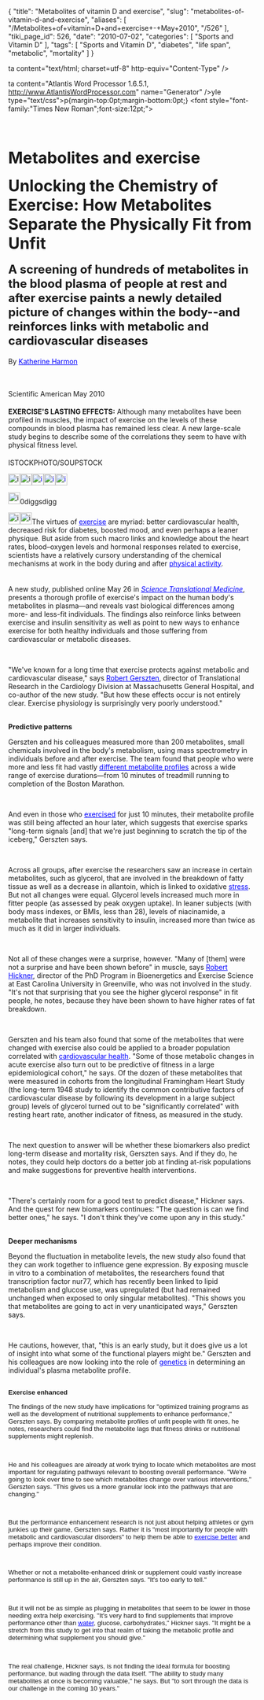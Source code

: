 {
    "title": "Metabolites of vitamin D and exercise",
    "slug": "metabolites-of-vitamin-d-and-exercise",
    "aliases": [
        "/Metabolites+of+vitamin+D+and+exercise+-+May+2010",
        "/526"
    ],
    "tiki_page_id": 526,
    "date": "2010-07-02",
    "categories": [
        "Sports and Vitamin D"
    ],
    "tags": [
        "Sports and Vitamin D",
        "diabetes",
        "life span",
        "metabolic",
        "mortality"
    ]
}


ta content="text/html; charset=utf-8" http-equiv="Content-Type" />

ta content="Atlantis Word Processor 1.6.5.1, http://www.AtlantisWordProcessor.com" name="Generator" />yle type="text/css">p{margin-top:0pt;margin-bottom:0pt;} <font style="font-family:"Times New Roman";font-size:12pt;">

</font><p style="margin-bottom:14pt;"><font style="font-size:24pt;"><b> </b></font></p>

<p style="margin-top:14pt;margin-bottom:14pt;"><font style="font-size:24pt;"><b>Metabolites and exercise</b></font></p>

<p style="margin-top:14pt;margin-bottom:14pt;"><font style="font-size:24pt;"><b>Unlocking the Chemistry of Exercise: How Metabolites Separate the Physically Fit from Unfit</b></font></p>

<p style="margin-top:14pt;margin-bottom:14pt;"><font style="font-size:18pt;"><b>A screening of hundreds of metabolites in the blood plasma of people at rest and after exercise paints a newly detailed picture of changes within the body--and reinforces links with metabolic and cardiovascular diseases</b></font></p>

<p style="margin-top:14pt;margin-bottom:14pt;">By <a style="color:#0000FF;" href="http://www.scientificamerican.com/author.cfm?id=1822"><font style="color:#0000FF;"><u>Katherine Harmon</u></font></a>   </p>

<p> </p>

<p>Scientific American May 2010</p>

<p style="margin-top:14pt;margin-bottom:14pt;"><b>EXERCISE'S LASTING EFFECTS:</b> Although many metabolites have been profiled in muscles, the impact of exercise on the levels of these compounds in blood plasma has remained less clear. A new large-scale study begins to describe some of the correlations they seem to have with physical fitness level.<br />

ISTOCKPHOTO/SOUPSTOCK</p>

<p><img src="file:///C:/DOCUME~1/HENRYL~1/LOCALS~1/Temp/AtlHTMLClip/clip_files/Img38171446800001.gif" alt="image" width="24" height="24"><img src="file:///C:/DOCUME~1/HENRYL~1/LOCALS~1/Temp/AtlHTMLClip/clip_files/Img38171448400002.gif" alt="image" width="24" height="24"><a style="color:#0000FF;" href="http://www.scientificamerican.com/page.cfm?section=mailarticle&item_id=D63C1EEF-B9E6-A763-FA5B837C3B0E5193"><font style="color:#0000FF;"><img src="file:///C:/DOCUME~1/HENRYL~1/LOCALS~1/Temp/AtlHTMLClip/clip_files/Img38171448400003.gif" alt="image" width="24" height="24"></font></a><a style="color:#0000FF;" href="http://www.scientificamerican.com/article.cfm?id=chemistry-of-exercise&print=true"><font style="color:#0000FF;"><img src="file:///C:/DOCUME~1/HENRYL~1/LOCALS~1/Temp/AtlHTMLClip/clip_files/Img38171448400004.gif" alt="image" width="24" height="24"></font></a><a style="color:#0000FF;" href="http://www.scientificamerican.com/article.cfm?id=chemistry-of-exercise#commentbox"><font style="color:#0000FF;"><img src="file:///C:/DOCUME~1/HENRYL~1/LOCALS~1/Temp/AtlHTMLClip/clip_files/Img38171448400005.gif" alt="image" width="24" height="24"></font></a></p>

<p style="margin-bottom:1.5pt;"><img src="file:///C:/DOCUME~1/HENRYL~1/LOCALS~1/Temp/AtlHTMLClip/clip_files/Img38171448400006.gif" alt="image" width="24" height="24">0diggsdigg</p>

<p style="margin-bottom:14pt;"><img src="file:///C:/DOCUME~1/HENRYL~1/LOCALS~1/Temp/AtlHTMLClip/clip_files/Img38171448400007.gif" alt="image" width="24" height="24"><img src="file:///C:/DOCUME~1/HENRYL~1/LOCALS~1/Temp/AtlHTMLClip/clip_files/Img38171448400008.gif" alt="image" width="24" height="24">The virtues of <a style="color:#0000FF;" href="http://www.scientificamerican.com/article.cfm?id=does-exercise-really-make"><font style="color:#0000FF;"><u>exercise</u></font></a> are myriad: better cardiovascular health, decreased risk for diabetes, boosted mood, and even perhaps a leaner physique. But aside from such macro links and knowledge about the heart rates, blood–oxygen levels and hormonal responses related to exercise, scientists have a relatively cursory understanding of the chemical mechanisms at work in the body during and after <a style="color:#0000FF;" href="http://www.scientificamerican.com/podcast/episode.cfm?id=aerobic-exercise-boosts-fitness--fo-10-02-10"><font style="color:#0000FF;"><u>physical activity</u></font></a>. <br />

<br />

A new study, published online May 26 in <a style="color:#0000FF;" href="http://stm.sciencemag.org/"><font style="color:#0000FF;"><i><u>Science Translational Medicine</u></i></font></a>, presents a thorough profile of exercise's impact on the human body's metabolites in plasma—and reveals vast biological differences among more- and less-fit individuals. The findings also reinforce links between exercise and insulin sensitivity as well as point to new ways to enhance exercise for both healthy individuals and those suffering from cardiovascular or metabolic diseases. <br />

<br />

"We've known for a long time that exercise protects against metabolic and cardiovascular disease," says <a style="color:#0000FF;" href="http://www2.massgeneral.org/rai/index.asp?page=research&subpage=gerszten"><font style="color:#0000FF;"><u>Robert Gerszten</u></font></a>, director of Translational Research in the Cardiology Division at Massachusetts General Hospital, and co-author of the new study. "But how these effects occur is not entirely clear. Exercise physiology is surprisingly very poorly understood." <br />

<br /><b>Predictive patterns</b><br />

Gerszten and his colleagues measured more than 200 metabolites, small chemicals involved in the body's metabolism, using mass spectrometry in individuals before and after exercise. The team found that people who were more and less fit had vastly <a style="color:#0000FF;" href="http://www.scientificamerican.com/podcast/episode.cfm?id=different-exercise-affects-appetite-08-12-12"><font style="color:#0000FF;"><u>different metabolite profiles</u></font></a> across a wide range of exercise durations—from 10 minutes of treadmill running to completion of the Boston Marathon. <br />

<br />

And even in those who <a style="color:#0000FF;" href="http://www.scientificamerican.com/article.cfm?id=how-does-exercise-make-yo"><font style="color:#0000FF;"><u>exercised</u></font></a> for just 10 minutes, their metabolite profile was still being affected an hour later, which suggests that exercise sparks "long-term signals <span>[and]</span> that we're just beginning to scratch the tip of the iceberg," Gerszten says. <br />

<br />

Across all groups, after exercise the researchers saw an increase in certain metabolites, such as glycerol, that are involved in the breakdown of fatty tissue as well as a decrease in allantoin, which is linked to oxidative <a style="color:#0000FF;" href="http://www.scientificamerican.com/topic.cfm?id=stress"><font style="color:#0000FF;"><u>stress</u></font></a>. But not all changes were equal. Glycerol levels increased much more in fitter people (as assessed by peak oxygen uptake). In leaner subjects (with body mass indexes, or BMIs, less than 28), levels of niacinamide, a metabolite that increases sensitivity to insulin, increased more than twice as much as it did in larger individuals. <br />

<br />

Not all of these changes were a surprise, however. "Many of <span>[them]</span> were not a surprise and have been shown before" in muscle, says <a style="color:#0000FF;" href="http://www.ecu.edu/cs-hhp/exss/hicknerr.cfm"><font style="color:#0000FF;"><u>Robert Hickner</u></font></a>, director of the PhD Program in Bioenergetics and Exercise Science at East Carolina University in Greenville, who was not involved in the study. "It's not that surprising that you see the higher glycerol response" in fit people, he notes, because they have been shown to have higher rates of fat breakdown. <br />

<br />

Gerszten and his team also found that some of the metabolites that were changed with exercise also could be applied to a broader population correlated with <a style="color:#0000FF;" href="http://www.scientificamerican.com/article.cfm?id=starting-exercise-later-i"><font style="color:#0000FF;"><u>cardiovascular health</u></font></a>. "Some of those metabolic changes in acute exercise also turn out to be predictive of fitness in a large epidemiological cohort," he says. Of the dozen of these metabolites that were measured in cohorts from the longitudinal Framingham Heart Study (the long-term 1948 study to identify the common contributive factors of cardiovascular disease by following its development in a large subject group) levels of glycerol turned out to be "significantly correlated" with resting heart rate, another indicator of fitness, as measured in the study. <br />

<br />

The next question to answer will be whether these biomarkers also predict long-term disease and mortality risk, Gerszten says. And if they do, he notes, they could help doctors do a better job at finding at-risk populations and make suggestions for preventive health interventions. <br />

<br />

"There's certainly room for a good test to predict disease," Hickner says. And the quest for new biomarkers continues: "The question is can we find better ones," he says. "I don't think they've come upon any in this study." <br />

<br /><b>Deeper mechanisms</b><br />

Beyond the fluctuation in metabolite levels, the new study also found that they can work together to influence gene expression. By exposing muscle in vitro to a combination of metabolites, the researchers found that transcription factor nur77, which has recently been linked to lipid metabolism and glucose use, was upregulated (but had remained unchanged when exposed to only singular metabolites). "This shows you that metabolites are going to act in very unanticipated ways," Gerszten says. <br />

<br />

He cautions, however, that, "this is an early study, but it does give us a lot of insight into what some of the functional players might be." Gerszten and his colleagues are now looking into the role of <a style="color:#0000FF;" href="http://www.scientificamerican.com/topic.cfm?id=genetics"><font style="color:#0000FF;"><u>genetics</u></font></a> in determining an individual's plasma metabolite profile.</p>

<p><font style="font-family:Arial;font-size:10pt;"><b><br /></b></font><font style="font-family:Arial;font-size:10pt;"><b>Exercise enhanced </b></font><font style="font-family:Arial;font-size:10pt;"><br />

The findings of the new study have implications for "optimized training programs as well as the development of nutritional supplements to enhance performance," Gerszten says. By comparing metabolite profiles of unfit people with fit ones, he notes, researchers could find the metabolite lags that fitness drinks or nutritional supplements might replenish. <br />

<br />

He and his colleagues are already at work trying to locate which metabolites are most important for regulating pathways relevant to boosting overall performance. "We're going to look over time to see which metabolites change over various interventions," Gerszten says. "This gives us a more granular look into the pathways that are changing." <br />

<br />

But the performance enhancement research is not just about helping athletes or gym junkies up their game, Gerszten says. Rather it is "most importantly for people with metabolic and cardiovascular disorders" to help them be able to </font><a style="color:#0000FF;" href="http://www.scientificamerican.com/podcast/episode.cfm?id=79C0D284-BE7A-1574-79AA4D38973E170F"><font style="font-family:Arial;font-size:10pt;color:#0000FF;"><u>exercise better</u></font></a><font style="font-family:Arial;font-size:10pt;"> and perhaps improve their condition. <br />

<br />

Whether or not a metabolite-enhanced drink or supplement could vastly increase performance is still up in the air, Gerszten says. "It's too early to tell." <br />

<br />

But it will not be as simple as plugging in metabolites that seem to be lower in those needing extra help exercising. "It's very hard to find supplements that improve performance other than </font><a style="color:#0000FF;" href="http://www.scientificamerican.com/topic.cfm?id=water"><font style="font-family:Arial;font-size:10pt;color:#0000FF;"><u>water</u></font></a><font style="font-family:Arial;font-size:10pt;">, glucose, carbohydrates," Hickner says. "It might be a stretch from this study to get into that realm of taking the metabolic profile and determining what supplement you should give." <br />

<br />

The real challenge, Hickner says, is not finding the ideal formula for boosting performance, but wading through the data itself. "The ability to study many metabolites at once is becoming valuable," he says. But "to sort through the data is our challenge in the coming 10 years."</font></p>